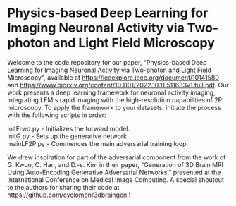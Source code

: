 # Physics-based Deep Learning for Imaging Neuronal Activity via Two-photon and Light Field Microscopy

Welcome to the code repository for our paper, "Physics-based Deep Learning for Imaging Neuronal Activity via Two-photon and Light Field Microscopy", available at https://ieeexplore.ieee.org/document/10141580 and https://www.biorxiv.org/content/10.1101/2022.10.11.511633v1.full.pdf. Our work presents a deep learning framework for neuronal activity imaging, integrating LFM's rapid imaging with the high-resolution capabilities of 2P microscopy.
To apply the framework to your datasets, initiate the process with the following scripts in order:

initFrwd.py - Initializes the forward model.  
initG.py - Sets up the generative network.  
mainLF2P.py - Commences the main adversarial training loop.


We drew inspiration for part of the adversarial component from the work of G. Kwon, C. Han, and D.-s. Kim in their paper, "Generation of 3D Brain MRI Using Auto-Encoding Generative Adversarial Networks," presented at the International Conference on Medical Image Computing. A special shoutout to the authors for sharing their code at https://github.com/cyclomon/3dbraingen !
